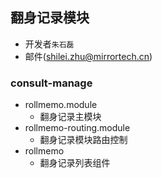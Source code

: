## 翻身记录模块

- 开发者`朱石磊`
- 邮件(shilei.zhu@mirrortech.cn)

### consult-manage

- rollmemo.module
  - 翻身记录主模块
- rollmemo-routing.module
  - 翻身记录模块路由控制
- rollmemo
  - 翻身记录列表组件
